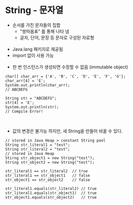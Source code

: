 # String - 문자열
- 순서를 가진 문자들의 집합
  - "쌍따옴표" 를 통해 나타 냄
  - 글자, 단어, 문장 등 문자로 구성된 자료형
<br><br>
- Java.lang 패키지로 제공됨
- import 없이 사용 가능
<br><br>
- 한 번 인스턴스가 생성되면 수정할 수 없음 (immutable object)
```
char[] char_arr = {'A', 'B', 'C', 'D', 'E', 'F', 'G'};
char_arr[4] = 'E';
System.out.println(char_arr);
// ABCDEFG

String str = "ABCDEFG";
str[4] = 'E';
System.out.println(str);
// Compile Error!
```
<br>

- 값의 변경은 불가능 하지만, 새 String을 만들어 바꿀 수 있다.
```
// stored in Java Heap > constant String pool
String str_literal1 = "test";
String str_literal2 = "test";
// stored in Java Heap
Stirng str_object1 = new String("test");
String str_object2 = new String("test");

str_literal1 == str_literal2  // true
str_literal1 == str_object1   // false
str_object1 == str_object2    // false

str_literal1.equals(str_literal2) // true
str_literal1.equals(str_object1)  // true
str_object1.equals(str_object2)   // true
```